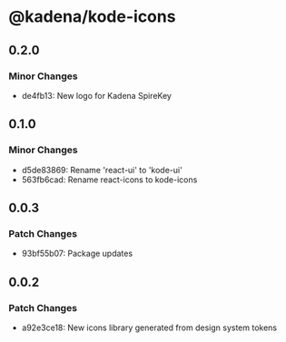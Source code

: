 # @kadena/kode-icons

## 0.2.0

### Minor Changes

- de4fb13: New logo for Kadena SpireKey

## 0.1.0

### Minor Changes

- d5de83869: Rename 'react-ui' to 'kode-ui'
- 563fb6cad: Rename react-icons to kode-icons

## 0.0.3

### Patch Changes

- 93bf55b07: Package updates

## 0.0.2

### Patch Changes

- a92e3ce18: New icons library generated from design system tokens
